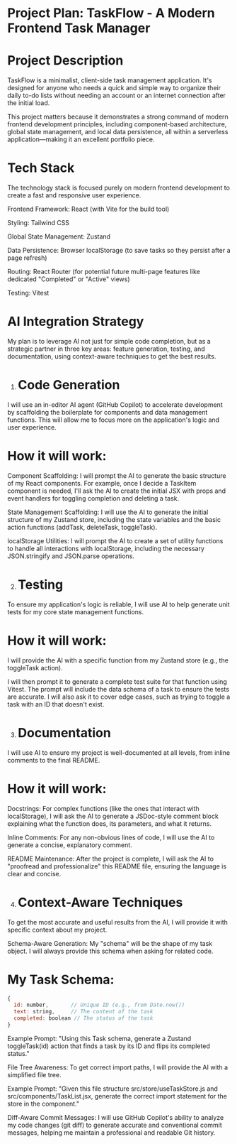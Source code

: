 # Project Plan: TaskFlow - A Modern Frontend Task Manager
# Project Description
TaskFlow is a minimalist, client-side task management application. It's designed for anyone who needs a quick and simple way to organize their daily to-do lists without needing an account or an internet connection after the initial load.

This project matters because it demonstrates a strong command of modern frontend development principles, including component-based architecture, global state management, and local data persistence, all within a serverless application—making it an excellent portfolio piece.

# Tech Stack
The technology stack is focused purely on modern frontend development to create a fast and responsive user experience.

Frontend Framework: React (with Vite for the build tool)

Styling: Tailwind CSS

Global State Management: Zustand

Data Persistence: Browser localStorage (to save tasks so they persist after a page refresh)

Routing: React Router (for potential future multi-page features like dedicated "Completed" or "Active" views)

Testing: Vitest

# AI Integration Strategy
My plan is to leverage AI not just for simple code completion, but as a strategic partner in three key areas: feature generation, testing, and documentation, using context-aware techniques to get the best results.

1. # Code Generation
I will use an in-editor AI agent (GitHub Copilot) to accelerate development by scaffolding the boilerplate for components and data management functions. This will allow me to focus more on the application's logic and user experience.

# How it will work:

Component Scaffolding: I will prompt the AI to generate the basic structure of my React components. For example, once I decide a TaskItem component is needed, I'll ask the AI to create the initial JSX with props and event handlers for toggling completion and deleting a task.

State Management Scaffolding: I will use the AI to generate the initial structure of my Zustand store, including the state variables and the basic action functions (addTask, deleteTask, toggleTask).

localStorage Utilities: I will prompt the AI to create a set of utility functions to handle all interactions with localStorage, including the necessary JSON.stringify and JSON.parse operations.

2. # Testing
To ensure my application's logic is reliable, I will use AI to help generate unit tests for my core state management functions.

# How it will work:

I will provide the AI with a specific function from my Zustand store (e.g., the toggleTask action).

I will then prompt it to generate a complete test suite for that function using Vitest. The prompt will include the data schema of a task to ensure the tests are accurate. I will also ask it to cover edge cases, such as trying to toggle a task with an ID that doesn't exist.

3. # Documentation
I will use AI to ensure my project is well-documented at all levels, from inline comments to the final README.

# How it will work:

Docstrings: For complex functions (like the ones that interact with localStorage), I will ask the AI to generate a JSDoc-style comment block explaining what the function does, its parameters, and what it returns.

Inline Comments: For any non-obvious lines of code, I will use the AI to generate a concise, explanatory comment.

README Maintenance: After the project is complete, I will ask the AI to "proofread and professionalize" this README file, ensuring the language is clear and concise.

4. # Context-Aware Techniques
To get the most accurate and useful results from the AI, I will provide it with specific context about my project.

Schema-Aware Generation: My "schema" will be the shape of my task object. I will always provide this schema when asking for related code.

# My Task Schema:

```javascript
{
  id: number,       // Unique ID (e.g., from Date.now())
  text: string,     // The content of the task
  completed: boolean // The status of the task
}
```
Example Prompt: "Using this Task schema, generate a Zustand toggleTask(id) action that finds a task by its ID and flips its completed status."

File Tree Awareness: To get correct import paths, I will provide the AI with a simplified file tree.

Example Prompt: "Given this file structure src/store/useTaskStore.js and src/components/TaskList.jsx, generate the correct import statement for the store in the component."

Diff-Aware Commit Messages: I will use GitHub Copilot's ability to analyze my code changes (git diff) to generate accurate and conventional commit messages, helping me maintain a professional and readable Git history.